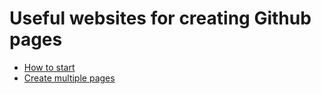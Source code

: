 # Useful websites for creating Github pages

* [How to start](https://pages.github.com/)
* [Create multiple pages](https://phuston.github.io/patrickandfrantonarethebestninjas/howto)
